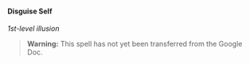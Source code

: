 #### Disguise Self
<!-- markdownlint-disable-next-line no-emphasis-as-heading -->
_1st-level illusion_

> **Warning:**
> This spell has not yet been transferred from the Google Doc.
